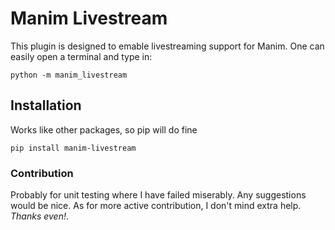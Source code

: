 # Manim Livestream

This plugin is designed to emable livestreaming support for Manim. One
can easily open a terminal and type in:

``` {.sourceCode .bash}
python -m manim_livestream
```

## Installation

Works like other packages, so pip will do fine

``` {.sourceCode .bash}
pip install manim-livestream
```

### Contribution
Probably for unit testing where I have failed miserably. Any suggestions would 
be nice. As for more active contribution, I don't mind extra help. *Thanks even!*.